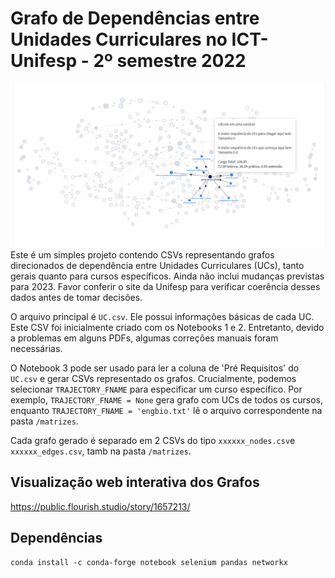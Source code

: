 # Grafo de Dependências entre Unidades Curriculares no ICT-Unifesp - 2º semestre 2022
[![Visualização](https://github.com/brunoklaus/ict-unifesp-ucs/blob/aa5ce25b4b33d5dd4846819205149e8b83a3ef88/cover.png)](
https://public.flourish.studio/story/1657213/)
Este é um simples projeto contendo CSVs representando grafos direcionados de dependência entre Unidades Curriculares (UCs), tanto gerais quanto para cursos específicos.  Ainda não inclui mudanças previstas para 2023. Favor conferir o site da Unifesp para verificar coerência desses dados antes de tomar decisões.


O arquivo principal é ``UC.csv``. Ele possui informações básicas de cada UC. Este CSV foi inicialmente criado com os Notebooks 1 e 2. Entretanto, devido a problemas em alguns PDFs, algumas correções manuais foram necessárias. 

O Notebook 3 pode ser usado para ler a coluna de 'Pré Requisitos' do  ``UC.csv`` e gerar CSVs representado os grafos. Crucialmente, podemos selecionar ``TRAJECTORY_FNAME`` para especificar um curso específico. Por exemplo, ``TRAJECTORY_FNAME = None`` gera grafo com UCs de todos os cursos, enquanto ``TRAJECTORY_FNAME = 'engbio.txt'`` lê o arquivo correspondente na pasta ``/matrizes``.

Cada grafo gerado é separado em 2 CSVs do tipo ``xxxxxx_nodes.csv``e ``xxxxxx_edges.csv``, tamb na pasta `/matrizes`.

## Visualização web interativa dos Grafos
https://public.flourish.studio/story/1657213/

## Dependências
``conda install -c conda-forge notebook selenium pandas networkx``



